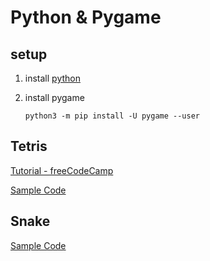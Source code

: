 # Python & Pygame 

## setup

1. install [python](https://www.python.org/downloads/) 

2. install pygame
   
   ```
   python3 -m pip install -U pygame --user
   ```


## Tetris
[Tutorial - freeCodeCamp](https://www.youtube.com/watch?v=zfvxp7PgQ6c)

[Sample Code](https://github.com/techwithtim/Tetris-Game)

## Snake
[Sample Code](https://github.com/kmeng01/pygame-snake)
